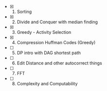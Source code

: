 - [x] 1. Sorting
- [x] 2.  Divide and Conquer with median finding
- [x] 3. Greedy - Activity Selection
- [x] 4. Compression Huffman Codes (Greedy)
- [ ] 5. DP intro with DAG shortest path
- [ ] 6. Edit Distance and other autocorrect things
- [ ] 7. FFT
- [ ] 8. Complexity and Computability 

